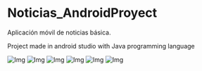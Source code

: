 # Noticias_AndroidProyect
Aplicación móvil de noticias básica.

Project made in android studio with Java programming language

![Img](https://github.com/SakNoelCode/Noticias_AndroidProyect/blob/master/Img/img_1.png)
![Img](https://github.com/SakNoelCode/Noticias_AndroidProyect/blob/master/Img/img_2.png)
![Img](https://github.com/SakNoelCode/Noticias_AndroidProyect/blob/master/Img/img_3.png)
![Img](https://github.com/SakNoelCode/Noticias_AndroidProyect/blob/master/Img/img_4.png)
![Img](https://github.com/SakNoelCode/Noticias_AndroidProyect/blob/master/Img/img_5.png)
![Img](https://github.com/SakNoelCode/Noticias_AndroidProyect/blob/master/Img/img_6.png)
